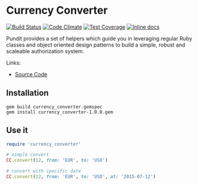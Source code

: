 # Currency Converter

[![Build Status](https://travis-ci.org/gearnode/currency_converter.svg)](https://travis-ci.org/gearnode/currency_converter)
[![Code Climate](https://codeclimate.com/github/gearnode/currency_converter/badges/gpa.svg)](https://codeclimate.com/github/gearnode/currency_converter)
[![Test Coverage](https://codeclimate.com/github/gearnode/currency_converter/badges/coverage.svg)](https://codeclimate.com/github/gearnode/currency_converter/coverage)
[![Inline docs](http://inch-ci.org/github/gearnode/currency_converter.svg?branch=master)](http://inch-ci.org/github/gearnode/currency_converter)

Pundit provides a set of helpers which guide you in leveraging regular Ruby
classes and object oriented design patterns to build a simple, robust and
scaleable authorization system.

Links:

- [Source Code](https://github.com/gearnode/currency_converter)

## Installation

``` shell
gem build currency_converter.gemspec
gem install currency_converter-1.0.0.gem
```

## Use it

``` ruby
require 'currency_converter'

# simple convert
CC.convert(12, from: 'EUR', to: 'USD')

# convert with specific date
CC.convert(12, from: 'EUR', to: 'USD', at: '2015-07-12')
```
